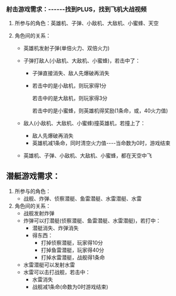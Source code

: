 ### 射击游戏需求：------找到PLUS，找到飞机大战视频

1. 所参与的角色：英雄机、子弹、小敌机、大敌机、小蜜蜂、天空

2. 角色间的关系：

   - 英雄机发射子弹(单倍火力、双倍火力)

   - 子弹打敌人(小敌机、大敌机、小蜜蜂)，若击中了：

     - 子弹直接消失、敌人先爆破再消失

     - 若击中的是小敌机，则玩家得1分

       若击中的是大敌机，则玩家得3分

       若击中的是小蜜蜂，则英雄机得奖励(1条命，或，40火力值)

   - 敌人(小敌机、大敌机、小蜜蜂)撞英雄机，若撞上了：

     - 敌人先爆破再消失
     - 英雄机减1条命，同时清空火力值----当命数为0时，游戏结束

   - 英雄机、子弹、小敌机、大敌机、小蜜蜂，都在天空中飞



## 潜艇游戏需求：

1. 所参与的角色：
   - 战舰、炸弹、侦察潜艇、鱼雷潜艇、水雷潜艇、水雷
2. 角色间的关系：
   - 战舰发射炸弹
   - 炸弹可以打潜艇(侦察潜艇、鱼雷潜艇、水雷潜艇)，若打中：
     - 潜艇消失、炸弹消失
     - 得东西：
       - 打掉侦察潜艇，玩家得10分
       - 打掉鱼雷潜艇，玩家得40分
       - 打掉水雷潜艇，战舰得1条命
   - 水雷潜艇可以发射水雷
   - 水雷可以击打战舰，若击中：
     - 水雷消失
     - 战舰减1条命(命数为0时游戏结束)
